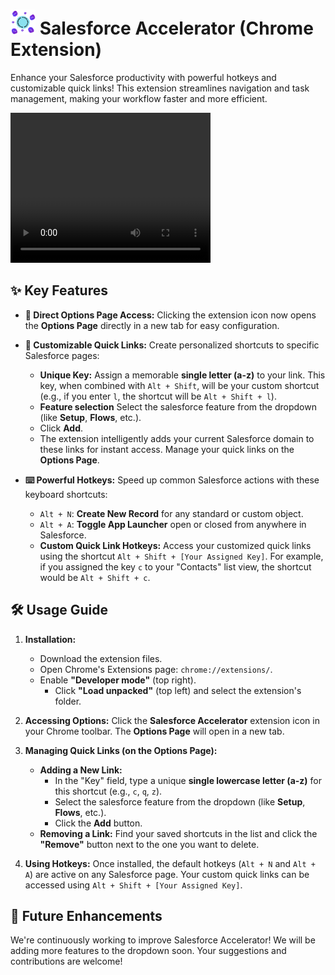 # <img src="icon.png" alt="Your Image Description" width="40"> Salesforce Accelerator (Chrome Extension)

Enhance your Salesforce productivity with powerful hotkeys and customizable quick links! This extension streamlines navigation and task management, making your workflow faster and more efficient.

<video src="./assets/demo.mp4" width="320" height="240" controls></video>

## ✨ Key Features

* **🚀 Direct Options Page Access:** Clicking the extension icon now opens the **Options Page** directly in a new tab for easy configuration.

* **🔗 Customizable Quick Links:** Create personalized shortcuts to specific Salesforce pages:
    * **Unique Key:** Assign a memorable **single letter (a-z)** to your link. This key, when combined with `Alt + Shift`, will be your custom shortcut (e.g., if you enter `l`, the shortcut will be `Alt + Shift + l`).
    * **Feature selection** Select the salesforce feature from the dropdown (like **Setup**, **Flows**, etc.).
    * Click **Add**.
    * The extension intelligently adds your current Salesforce domain to these links for instant access. Manage your quick links on the **Options Page**.

* **⌨️ Powerful Hotkeys:** Speed up common Salesforce actions with these keyboard shortcuts:
    * `Alt + N`: **Create New Record** for any standard or custom object.
    * `Alt + A`: **Toggle App Launcher** open or closed from anywhere in Salesforce.
    * **Custom Quick Link Hotkeys:** Access your customized quick links using the shortcut `Alt + Shift + [Your Assigned Key]`. For example, if you assigned the key `c` to your "Contacts" list view, the shortcut would be `Alt + Shift + c`.

## 🛠️ Usage Guide

1.  **Installation:**
    * Download the extension files.
    * Open Chrome's Extensions page: `chrome://extensions/`.
    * Enable **"Developer mode"** (top right).
        * Click **"Load unpacked"** (top left) and select the extension's folder.

2.  **Accessing Options:** Click the **Salesforce Accelerator** extension icon in your Chrome toolbar. The **Options Page** will open in a new tab.

3.  **Managing Quick Links (on the Options Page):**
    * **Adding a New Link:**
        * In the "Key" field, type a unique **single lowercase letter (a-z)** for this shortcut (e.g., `c`, `q`, `z`).
        * Select the salesforce feature from the dropdown (like **Setup**, **Flows**, etc.).
        * Click the **Add** button.
    * **Removing a Link:** Find your saved shortcuts in the list and click the **"Remove"** button next to the one you want to delete.

4.  **Using Hotkeys:** Once installed, the default hotkeys (`Alt + N` and `Alt + A`) are active on any Salesforce page. Your custom quick links can be accessed using `Alt + Shift + [Your Assigned Key]`.

## 🔮 Future Enhancements

We're continuously working to improve Salesforce Accelerator! We will be adding more features to the dropdown soon. Your suggestions and contributions are welcome!
